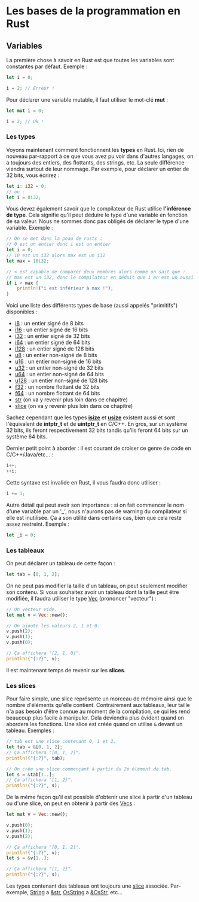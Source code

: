# Les bases de la programmation en Rust

## Variables

La première chose à savoir en Rust est que toutes les variables sont constantes par défaut. Exemple :

```Rust
let i = 0;

i = 2; // Erreur !
```

Pour déclarer une variable mutable, il faut utiliser le mot-clé __mut__ :

```Rust
let mut i = 0;

i = 2; // Ok !
```

### Les types

Voyons maintenant comment fonctionnent les __types__ en Rust. Ici, rien de nouveau par-rapport à ce que vous avez pu voir dans d'autres langages, on a toujours des entiers, des flottants, des strings, etc. La seule différence viendra surtout de leur nommage. Par exemple, pour déclarer un entier de 32 bits, vous écrirez :

```Rust
let i: i32 = 0;
// ou :
let i = 0i32;
```

Vous devez également savoir que le compilateur de Rust utilise __l'inférence de type__. Cela signifie qu'il peut déduire le type d'une variable en fonction de sa valeur. Nous ne sommes donc pas obligés de déclarer le type d'une variable. Exemple :

```Rust
// On se met dans la peau de rustc :
// 0 est un entier donc i est un entier
let i = 0;
// 10 est un i32 alors max est un i32
let max = 10i32;

// < est capable de comparer deux nombres alors comme on sait que :
// max est un i32, donc le compilateur en déduit que i en est un aussi
if i < max {
    println!("i est inférieur à max !");
}
```

Voici une liste des différents types de base (aussi appelés "primitifs") disponibles :

-   [i8](https://doc.rust-lang.org/stable/std/primitive.i8.html) : un entier signé de 8 bits
-   [i16](https://doc.rust-lang.org/stable/std/primitive.i16.html) : un entier signé de 16 bits
-   [i32](https://doc.rust-lang.org/stable/std/primitive.i32.html) : un entier signé de 32 bits
-   [i64](https://doc.rust-lang.org/stable/std/primitive.i64.html) : un entier signé de 64 bits
-   [i128](https://doc.rust-lang.org/stable/std/primitive.i128.html) : un entier signé de 128 bits
-   [u8](https://doc.rust-lang.org/stable/std/primitive.u8.html) : un entier non-signé de 8 bits
-   [u16](https://doc.rust-lang.org/stable/std/primitive.u16.html) : un entier non-signé de 16 bits
-   [u32](https://doc.rust-lang.org/stable/std/primitive.u32.html) : un entier non-signé de 32 bits
-   [u64](https://doc.rust-lang.org/stable/std/primitive.u64.html) : un entier non-signé de 64 bits
-   [u128](https://doc.rust-lang.org/stable/std/primitive.u128.html) : un entier non-signé de 128 bits
-   [f32](https://doc.rust-lang.org/stable/std/primitive.f32.html) : un nombre flottant de 32 bits
-   [f64](https://doc.rust-lang.org/stable/std/primitive.f64.html) : un nombre flottant de 64 bits
-   [str](https://doc.rust-lang.org/stable/std/primitive.str.html) (on va y revenir plus loin dans ce chapitre)
-   [slice](https://doc.rust-lang.org/stable/std/primitive.slice.html) (on va y revenir plus loin dans ce chapitre)

Sachez cependant que les types [__isize__](https://doc.rust-lang.org/stable/std/primitive.isize.html) et [__usize__](https://doc.rust-lang.org/stable/std/primitive.usize.html) existent aussi et sont l'équivalent de __intptr_t__ et de __uintptr_t__ en C/C++. En gros, sur un système 32 bits, ils feront respectivement 32 bits tandis qu'ils feront 64 bits sur un système 64 bits.

Dernier petit point à aborder : il est courant de croiser ce genre de code en C/C++/Java/etc... :

```Rust
i++;
++i;
```

Cette syntaxe est invalide en Rust, il vous faudra donc utiliser :

```Rust
i += 1;
```

Autre détail qui peut avoir son importance : si on fait commencer le nom d'une variable par un '_', nous n'aurons pas de warning du compilateur si elle est inutilisée. Ça a son utilité dans certains cas, bien que cela reste assez restreint. Exemple :

```Rust
let _i = 0;
```

### Les tableaux

On peut déclarer un tableau de cette façon :

```Rust
let tab = [0, 1, 2];
```

On ne peut pas modifier la taille d'un tableau, on peut seulement modifier son contenu. Si vous souhaitez avoir un tableau dont la taille peut être modifiée, il faudra utiliser le type [Vec](https://doc.rust-lang.org/stable/std/vec/struct.Vec.html) (prononcer "vecteur") :

```Rust
// Un vecteur vide.
let mut v = Vec::new();

// On ajoute les valeurs 2, 1 et 0.
v.push(2);
v.push(1);
v.push(0);

// Ça affichera "[2, 1, 0]".
println!("{:?}", v);
```

Il est maintenant temps de revenir sur les __slices__.

### Les slices

Pour faire simple, une slice représente un morceau de mémoire ainsi que le nombre d'éléments qu'elle contient. Contrairement aux tableaux, leur taille n'a pas besoin d'être connue au moment de la compilation, ce qui les rend beaucoup plus facile à manipuler. Cela deviendra plus évident quand on abordera les fonctions. Une slice est créée quand on utilise ``&`` devant un tableau. Exemples :

```Rust
// tab est une slice contenant 0, 1 et 2.
let tab = &[0, 1, 2];
// Ça affichera "[0, 1, 2]".
println!("{:?}", tab);

// On crée une slice commençant à partir du 2e élément de tab.
let s = &tab[1..];
// Ça affichera "[1, 2]".
println!("{:?}", s);
```

De la même façon qu'il est possible d'obtenir une slice à partir d'un tableau ou d'une slice, on peut en obtenir à partir des [Vecs](https://doc.rust-lang.org/stable/std/vec/struct.Vec.html) :

```Rust
let mut v = Vec::new();

v.push(0);
v.push(1);
v.push(2);

// Ça affichera "[0, 1, 2]".
println!("{:?}", v);
let s = &v[1..];

// Ça affichera "[1, 2]".
println!("{:?}", s);
```

Les types contenant des tableaux ont toujours une [slice](https://doc.rust-lang.org/stable/std/primitive.slice.html) associée. Par-exemple, [String](https://doc.rust-lang.org/stable/std/string/struct.String.html) a [&str](https://doc.rust-lang.org/stable/std/primitive.str.html), [OsString](https://doc.rust-lang.org/stable/std/ffi/struct.OsString.html) a [&OsStr](https://doc.rust-lang.org/stable/std/ffi/struct.OsStr.html), etc...
